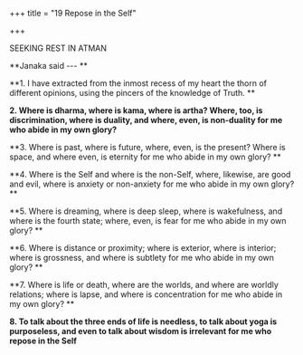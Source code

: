 +++
title = "19 Repose in the Self"

+++

SEEKING REST IN ATMAN

**Janaka said  ---   **

**1. I  have extracted from the inmost  recess  of my  heart  the thorn  of  different opinions, using the pincers of the knowledge of Truth. **

**2. Where  is  dharma, where is  kama, where  is  artha? Where,  too, is  discrimination, where is duality, and  where,  even,  is  non-duality  for  me  who  abide in  my  own glory?**

**3. Where is  past, where  is future,  where,  even, is  the  present? Where is space, and where even, is eternity for me who abide in my own glory? **

**4. Where  is the  Self  and where is  the  non-Self,  where, likewise, are good and evil, where is anxiety or non-anxiety  for  me  who abide  in my  own  glory?  **

**5. Where  is dreaming, where  is deep  sleep, where  is  wakefulness, and where is the  fourth state;  where,  even, is fear  for me who abide in my own glory?  **

**6. Where  is  distance or  proximity;  where is exterior, where  is interior; where is grossness,  and where is subtlety  for  me  who  abide  in my  own glory? **

**7. Where is life or death, where are  the worlds, and where are worldly relations; where is lapse,  and where is concentration  for me who  abide in my  own glory? **

**8. To  talk  about the three ends  of life is needless, to talk about  yoga  is purposeless, and even to  talk about wisdom  is  irrelevant for me  who  repose  in the Self**



